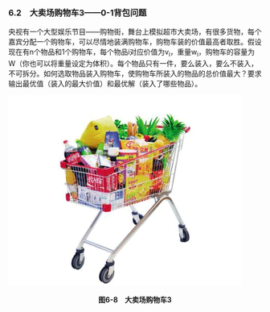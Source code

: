 ### 6.2　大卖场购物车3——0-1背包问题

央视有一个大型娱乐节目——购物街，舞台上模拟超市大卖场，有很多货物，每个嘉宾分配一个购物车，可以尽情地装满购物车，购物车装的价值最高者取胜。假设现在有n个物品和1个购物车，每个物品i对应价值为v<sub class="my_markdown">i</sub>，重量w<sub class="my_markdown">i</sub>，购物车的容量为W（你也可以将重量设定为体积）。每个物品只有一件，要么装入，要么不装入，不可拆分。如何选取物品装入购物车，使购物车所装入的物品的总价值最大？要求输出最优值（装入的最大价值）和最优解（装入了哪些物品）。

![703.png](../images/703.png)
<center class="my_markdown"><b class="my_markdown">图6-8　大卖场购物车3</b></center>

